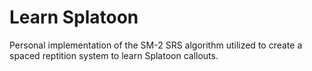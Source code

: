 # Learn Splatoon

Personal implementation of the SM-2 SRS algorithm utilized to create a spaced reptition system to learn Splatoon callouts.

